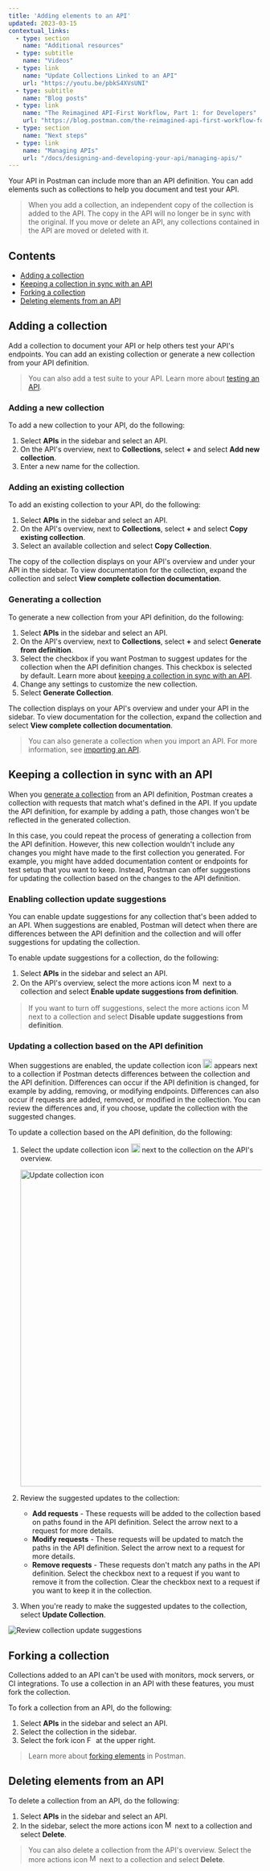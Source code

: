 ```yaml
---
title: 'Adding elements to an API'
updated: 2023-03-15
contextual_links:
  - type: section
    name: "Additional resources"
  - type: subtitle
    name: "Videos"
  - type: link
    name: "Update Collections Linked to an API"
    url: "https://youtu.be/pbkS4XVsUNI"
  - type: subtitle
    name: "Blog posts"
  - type: link
    name: "The Reimagined API-First Workflow, Part 1: for Developers"
    url: "https://blog.postman.com/the-reimagined-api-first-workflow-for-developers/"
  - type: section
    name: "Next steps"
  - type: link
    name: "Managing APIs"
    url: "/docs/designing-and-developing-your-api/managing-apis/"
---
```


Your API in Postman can include more than an API definition. You can add elements such as collections to help you document and test your API.

> When you add a collection, an independent copy of the collection is added to the API. The copy in the API will no longer be in sync with the original. If you move or delete an API, any collections contained in the API are moved or deleted with it.

## Contents

* [Adding a collection](#adding-a-collection)
* [Keeping a collection in sync with an API](#keeping-a-collection-in-sync-with-an-api)
* [Forking a collection](#forking-a-collection)
* [Deleting elements from an API](#deleting-elements-from-an-api)

## Adding a collection

Add a collection to document your API or help others test your API's endpoints. You can add an existing collection or generate a new collection from your API definition.

> You can also add a test suite to your API. Learn more about [testing an API](/docs/designing-and-developing-your-api/testing-an-api/).

### Adding a new collection

To add a new collection to your API, do the following:

1. Select **APIs** in the sidebar and select an API.
1. On the API's overview, next to **Collections**, select **+** and select **Add new collection**.
1. Enter a new name for the collection.

### Adding an existing collection

To add an existing collection to your API, do the following:

1. Select **APIs** in the sidebar and select an API.
1. On the API's overview, next to **Collections**, select **+** and select **Copy existing collection**.
1. Select an available collection and select **Copy Collection**.

The copy of the collection displays on your API's overview and under your API in the sidebar. To view documentation for the collection, expand the collection and select **View complete collection documentation**.

### Generating a collection

To generate a new collection from your API definition, do the following:

1. Select **APIs** in the sidebar and select an API.
1. On the API's overview, next to **Collections**, select **+** and select **Generate from definition**.
1. Select the checkbox if you want Postman to suggest updates for the collection when the API definition changes. This checkbox is selected by default. Learn more about [keeping a collection in sync with an API](#keeping-a-collection-in-sync-with-an-api).
1. Change any settings to customize the new collection.
1. Select **Generate Collection**.

The collection displays on your API's overview and under your API in the sidebar. To view documentation for the collection, expand the collection and select **View complete collection documentation**.

> You can also generate a collection when you import an API. For more information, see [importing an API](/docs/designing-and-developing-your-api/importing-an-api/).

## Keeping a collection in sync with an API

When you [generate a collection](#generating-a-collection) from an API definition, Postman creates a collection with requests that match what's defined in the API. If you update the API definition, for example by adding a path, those changes won't be reflected in the generated collection.

In this case, you could repeat the process of generating a collection from the API definition. However, this new collection wouldn't include any changes you might have made to the first collection you generated. For example, you might have added documentation content or endpoints for test setup that you want to keep. Instead, Postman can offer suggestions for updating the collection based on the changes to the API definition.

### Enabling collection update suggestions

You can enable update suggestions for any collection that's been added to an API. When suggestions are enabled, Postman will detect when there are differences between the API definition and the collection and will offer suggestions for updating the collection.

To enable update suggestions for a collection, do the following:

1. Select **APIs** in the sidebar and select an API.
1. On the API's overview, select the more actions icon <img alt="More actions icon" src="https://assets.postman.com/postman-docs/icon-more-actions-v9.jpg#icon" width="16px"> next to a collection and select **Enable update suggestions from definition**.

> If you want to turn off suggestions, select the more actions icon <img alt="More actions icon" src="https://assets.postman.com/postman-docs/icon-more-actions-v9.jpg#icon" width="16px"> next to a collection and select **Disable update suggestions from definition**.

### Updating a collection based on the API definition

When suggestions are enabled, the update collection icon <img alt="Update collection icon" src="https://assets.postman.com/postman-docs/v10/icon-update-collection-v10-12.jpg#icon" width="18px"> appears next to a collection if Postman detects differences between the collection and the API definition. Differences can occur if the API definition is changed, for example by adding, removing, or modifying endpoints. Differences can also occur if requests are added, removed, or modified in the collection. You can review the differences and, if you choose, update the collection with the suggested changes.

To update a collection based on the API definition, do the following:

1. Select the update collection icon <img alt="Update collection icon" src="https://assets.postman.com/postman-docs/v10/icon-update-collection-v10-12.jpg#icon" width="18px"> next to the collection on the API's overview.

    <img alt="Update collection icon" src="https://assets.postman.com/postman-docs/v10/schema-sync-update-collection-v10-12.jpg" width="630px" >

1. Review the suggested updates to the collection:

    * **Add requests** - These requests will be added to the collection based on paths found in the API definition. Select the arrow next to a request for more details.
    * **Modify requests** - These requests will be updated to match the paths in the API definition. Select the arrow next to a request for more details.
    * **Remove requests** - These requests don't match any paths in the API definition. Select the checkbox next to a request if you want to remove it from the collection. Clear the checkbox next to a request if you want to keep it in the collection.

1. When you're ready to make the suggested updates to the collection, select **Update Collection**.

<img alt="Review collection update suggestions" src="https://assets.postman.com/postman-docs/v10/schema-sync-review-v10-12.jpg" >

## Forking a collection

Collections added to an API can't be used with monitors, mock servers, or CI integrations. To use a collection in an API with these features, you must fork the collection.

To fork a collection from an API, do the following:

1. Select **APIs** in the sidebar and select an API.
1. Select the collection in the sidebar.
1. Select the fork icon <img alt="Fork icon" src="https://assets.postman.com/postman-docs/icon-fork.jpg#icon" width="14px"> at the upper right.

> Learn more about [forking elements](/docs/collaborating-in-postman/using-version-control/forking-entities/) in Postman.

## Deleting elements from an API

To delete a collection from an API, do the following:

1. Select **APIs** in the sidebar and select an API.
1. In the sidebar, select the more actions icon <img alt="More actions icon" src="https://assets.postman.com/postman-docs/icon-more-actions-v9.jpg#icon" width="16px"> next to a collection and select **Delete**.

> You can also delete a collection from the API's overview. Select the more actions icon <img alt="More actions icon" src="https://assets.postman.com/postman-docs/icon-more-actions-v9.jpg#icon" width="16px"> next to a collection and select **Delete**.
